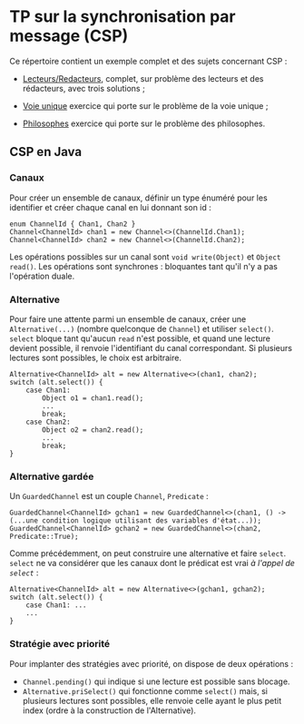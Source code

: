 TP sur la synchronisation par message (CSP)
===========================================

Ce répertoire contient un exemple complet et des sujets concernant CSP :

* [Lecteurs/Redacteurs](LectRed), complet, sur problème des lecteurs et des rédacteurs, avec trois solutions ;

* [Voie unique](VoieUnique) exercice qui porte sur le problème de la voie unique ;

* [Philosophes](Philosophes) exercice qui porte sur le problème des philosophes.

CSP en Java
-----------

### Canaux

Pour créer un ensemble de canaux, définir un type énuméré pour les identifier et créer chaque canal en lui donnant son id :

    enum ChannelId { Chan1, Chan2 }
    Channel<ChannelId> chan1 = new Channel<>(ChannelId.Chan1);
    Channel<ChannelId> chan2 = new Channel<>(ChannelId.Chan2);

Les opérations possibles sur un canal sont `void write(Object)` et `Object read()`. Les opérations sont synchrones : bloquantes tant qu'il n'y a pas l'opération duale.

### Alternative

Pour faire une attente parmi un ensemble de canaux, créer une `Alternative(...)` (nombre quelconque de `Channel`) et utiliser `select()`. `select` bloque tant qu'aucun `read` n'est possible, et quand une lecture devient possible, il renvoie l'identifiant du canal correspondant. Si plusieurs lectures sont possibles, le choix est arbitraire.

    Alternative<ChannelId> alt = new Alternative<>(chan1, chan2);
    switch (alt.select()) {
        case Chan1:
            Object o1 = chan1.read();
            ...
            break;
        case Chan2:
            Object o2 = chan2.read();
            ...
            break;
    }
    
### Alternative gardée

Un `GuardedChannel` est un couple `Channel`, `Predicate` :

    GuardedChannel<ChannelId> gchan1 = new GuardedChannel<>(chan1, () -> (...une condition logique utilisant des variables d'état...));
    GuardedChannel<ChannelId> gchan2 = new GuardedChannel<>(chan2, Predicate::True);

Comme précédemment, on peut construire une alternative et faire `select`. `select` ne va considérer que les canaux dont le prédicat est vrai *à l'appel de `select`* :

    Alternative<ChannelId> alt = new Alternative<>(gchan1, gchan2);
    switch (alt.select()) {
        case Chan1: ...
        ...
    }

### Stratégie avec priorité

Pour implanter des stratégies avec priorité, on dispose de deux opérations :

 * `Channel.pending()` qui indique si une lecture est possible sans blocage.
 * `Alternative.priSelect()` qui fonctionne comme `select()` mais, si plusieurs lectures sont possibles, elle renvoie celle ayant le plus petit index (ordre à la construction de l'Alternative).
